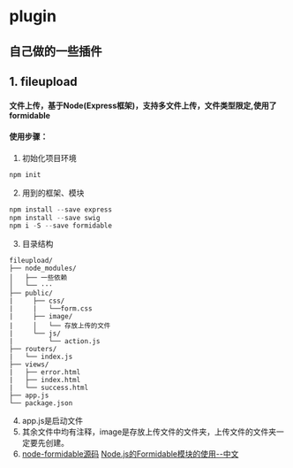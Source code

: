 # plugin
自己做的一些插件
----------------
## 1. fileupload
#### 文件上传，基于Node(Express框架)，支持多文件上传，文件类型限定,使用了formidable
#### 使用步骤：
1. 初始化项目环境
```javascript
npm init
```
2. 用到的框架、模块
```javascript
npm install --save express
npm install --save swig
npm i -S --save formidable
```
3. 目录结构
```
fileupload/
├── node_modules/
│   ├── 一些依赖
│   └── ···
├── public/
|     ├── css/
|     |   └──form.css
|     ├── image/
|     │   └── 存放上传的文件
|     └── js/
|         └── action.js
├── routers/
|   └── index.js
├── views/
|   ├── error.html
|   ├── index.html
|   └── success.html
├── app.js      
└── package.json
```
4. app.js是启动文件
5. 其余文件中均有注释，image是存放上传文件的文件夹，上传文件的文件夹一定要先创建。
6. [node-formidable源码](https://github.com/felixge/node-formidable)         [Node.js的Formidable模块的使用--中文](http://www.cnblogs.com/yuanke/archive/2016/02/26/5221853.html)
